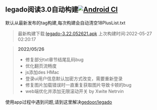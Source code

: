 ## legado阅读3.0自动构建[![Android CI](https://github.com/10bits/gedoor-Build/workflows/Android%20CI/badge.svg)](https://github.com/10bits/gedoor-Build/actions)

默认从最新发布的tag构建,每次构建会自动清空18PlusList.txt

> 最新构建下载:[legado-3.22.052621.apk](https://github.com/crby2333/gedoor-Build/releases/download/legado-3.22.052621/legado-3.22.052621.apk) 上次构建时间:2022-05-27 02:20:17
<!--start-->
> **2022/05/26**
> 
> * 修复部分txt章节结尾乱码bug
> * 优化翻页流畅度
> * js添加des HMac
> * 登录ui用户信息默认加密方式改变，需要重新登录
> * 修复图片加载错误时一直重复获取图片导致卡顿的bug
> * web端优化并添加无限滚动开关 by Xwite Netrvin
<!--end-->
  
使用app过程中遇到问题,请到这里解决[gedoor/legado](https://github.com/gedoor/legado/issues)

